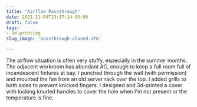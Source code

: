 ```yaml
---
title: "Airflow Passthrough"
date: 2021-11-04T13:17:14-05:00
draft: false
tags:
- 3d-printing
slug_image: 'passthrough-closed.JPG'

---
```

The airflow situation is often very stuffy, especially in the summer months. The adjacent workroom has abundant AC, enough to keep a full room full of incandescent fixtures at bay. I punched through the wall (with permission) and mounted the fan from an old server rack over the top. I added grills to both sides to prevent knicked fingers. I designed and 3d-printed a cover with locking knurled handles to cover the hole when I'm not present or the temperature is fine.